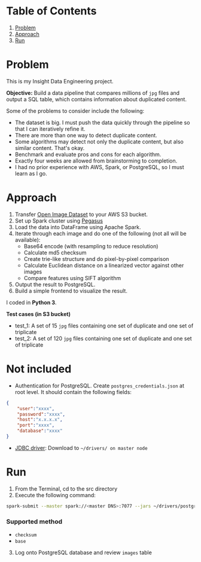 # Table of Contents
1. [Problem](README.md#problem)
2. [Approach](README.md#approach)
3. [Run](README.md#run)

# Problem

This is my Insight Data Engineering project.

**Objective:** Build a data pipeline that compares millions of `jpg` files and output a SQL table, which contains information about duplicated content.

Some of the problems to consider include the following:

* The dataset is big. I must push the data quickly through the pipeline so that I can iteratively refine it.
* There are more than one way to detect duplicate content.
* Some algorithms may detect not only the duplicate content, but also similar content. That's okay.
* Benchmark and evaluate pros and cons for each algorithm.
* Exactly four weeks are allowed from brainstorming to completion.
* I had no prior experience with AWS, Spark, or PostgreSQL, so I must learn as I go.

# Approach

1. Transfer [Open Image Dataset](https://github.com//cvdfoundation/open-images-dataset) to your AWS S3 bucket.
2. Set up Spark cluster using [Pegasus](https://github.com/InsightDataScience/pegasus)
3. Load the data into DataFrame using Apache Spark.
4. Iterate through each image and do one of the following (not all will be available):
	* Base64 encode (with resampling to reduce resolution)
	* Calculate md5 checksum
	* Create trie-like structure and do pixel-by-pixel comparison
	* Calculate Euclidean distance on a linearized vector against other images
	* Compare features using SIFT algorithm
5. Output the result to PostgreSQL.
6. Build a simple frontend to visualize the result.

I coded in **Python 3**.

**Test cases (in S3 bucket)**
* test_1: A set of 15 `jpg` files containing one set of duplicate and one set of triplicate
* test_2: A set of 120 `jpg` files containing one set of duplicate and one set of triplicate

# Not included
* Authentication for PostgreSQL. Create `postgres_credentials.json` at root level. It should contain the following fields:
```json
{
    "user":"xxxx",
    "password":"xxxx",
    "host":"x.x.x.x",
    "port":"xxxx",
    "database":"xxxx"
}
```
* [JDBC driver](https://jdbc.postgresql.org/download.html): Download to `~/drivers/ on master node`

# Run

1. From the Terminal, cd to the src directory
2. Execute the following command:
```bash
spark-submit --master spark://<master DNS>:7077 --jars ~/drivers/postgresql-42.2.8.jar duplicate_detector.py <method> <bucket_name>
```
### Supported method
* `checksum`
* `base`
3. Log onto PostgreSQL database and review `images` table
